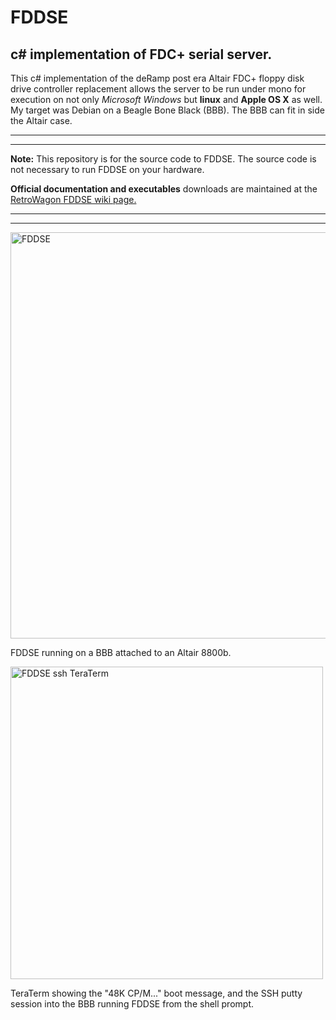 # FDDSE
## c# implementation of FDC+ serial server.

This c# implementation of the deRamp post era Altair FDC+ floppy disk drive controller replacement allows the server to be run under mono for execution on not only _Microsoft Windows_ but **linux** and **Apple OS X** as well. My target was Debian on a Beagle Bone Black (BBB). The BBB can fit in side the Altair case.

___
---

**Note:** This repository is for the source code to FDDSE. The source code is not necessary to run FDDSE on your hardware.

__Official documentation and executables__ downloads are maintained at the [RetroWagon FDDSE wiki page.](https://wiki.theretrowagon.com/wiki/FDDSE)

---
___



<img src="http://retrowagon.org/wiki/images/9/9a/FDDSE_Altair_BBB_PC_boot.png " alt="FDDSE" width="650">

FDDSE running on a BBB attached to an Altair 8800b.

<img src="http://retrowagon.org/wiki/images/7/7c/FDDSE_BBB_cpm_48k_boot.png" alt="FDDSE ssh TeraTerm" width="500">

TeraTerm showing the "48K CP/M..." boot message, and the SSH putty session into the BBB running FDDSE from the shell prompt.

